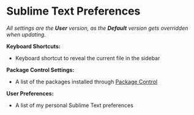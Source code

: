 # Sublime Text Preferences

_All settings are the **User** version, as the **Default** version gets overridden when updating._

**Keyboard Shortcuts:**

* Keyboard shortcut to reveal the current file in the sidebar

**Package Control Settings:**

* A list of the packages installed through [Package Control](http://wbond.net/sublime_packages/package_control)

**User Preferences:**

* A list of my personal Sublime Text preferences